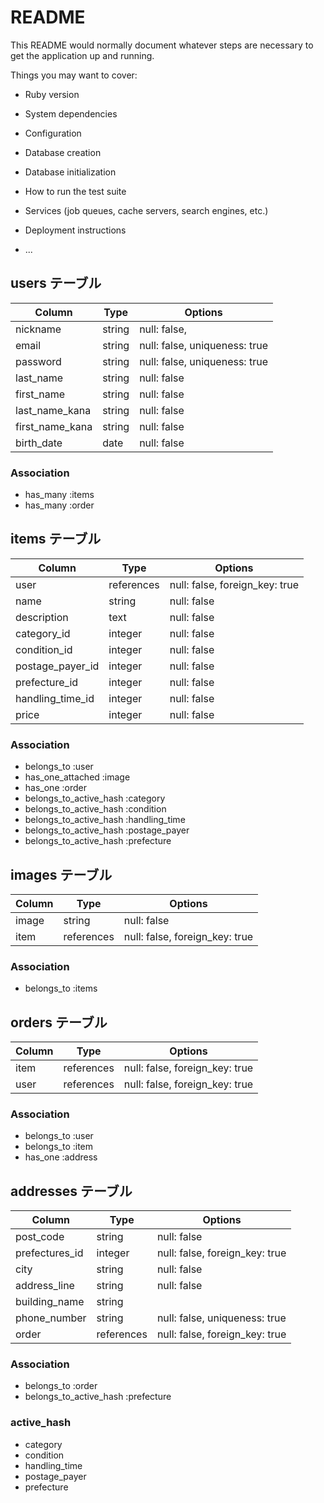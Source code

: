 # README

This README would normally document whatever steps are necessary to get the
application up and running.

Things you may want to cover:

* Ruby version

* System dependencies

* Configuration

* Database creation

* Database initialization

* How to run the test suite

* Services (job queues, cache servers, search engines, etc.)

* Deployment instructions

* ...


## users テーブル

| Column          | Type   | Options                       |
| ----------------| ------ | ----------------------------- |
| nickname        | string | null: false,                  |
| email           | string | null: false, uniqueness: true |
| password        | string | null: false, uniqueness: true |
| last_name       | string | null: false                   |
| first_name      | string | null: false                   |
| last_name_kana  | string | null: false                   |
| first_name_kana | string | null: false                   |
| birth_date      | date   | null: false                   |

### Association

- has_many :items
- has_many :order



## items テーブル

| Column              | Type       | Options                        |
| ------------------- | ---------- | ------------------------------ |
| user                | references | null: false, foreign_key: true |
| name                | string     | null: false                    |
| description         | text       | null: false                    |
| category_id         | integer    | null: false                    |
| condition_id        | integer    | null: false                    |
| postage_payer_id    | integer    | null: false                    |
| prefecture_id       | integer    | null: false                    |
| handling_time_id    | integer    | null: false                    |
| price               | integer    | null: false                    |

### Association

- belongs_to :user
- has_one_attached :image
- has_one :order
- belongs_to_active_hash :category
- belongs_to_active_hash :condition
- belongs_to_active_hash :handling_time
- belongs_to_active_hash :postage_payer
- belongs_to_active_hash :prefecture



## images テーブル

| Column              | Type       | Options                        |
| ------------------- | ---------- | ------------------------------ |
| image               | string     | null: false                    |
| item                | references | null: false, foreign_key: true |

### Association

- belongs_to :items



## orders テーブル

| Column              | Type       | Options                        |
| ------------------- | ---------- | ------------------------------ |
| item                | references | null: false, foreign_key: true |
| user                | references | null: false, foreign_key: true |

### Association

- belongs_to :user
- belongs_to :item
- has_one :address



## addresses テーブル

| Column              | Type       | Options                        |
| ------------------- | ---------- | ------------------------------ |
| post_code           | string     | null: false                    |
| prefectures_id      | integer    | null: false, foreign_key: true |
| city                | string     | null: false                    |
| address_line        | string     | null: false                    |
| building_name       | string     |                                |
| phone_number        | string     | null: false, uniqueness: true  |
| order               | references | null: false, foreign_key: true |

### Association

- belongs_to :order
- belongs_to_active_hash :prefecture



### active_hash

- category
- condition
- handling_time
- postage_payer
- prefecture


